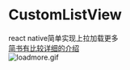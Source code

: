 # CustomListView
react native简单实现上拉加载更多<br>
[简书有比较详细的介绍](http://www.jianshu.com/p/a2979134aed5)<br>
![loadmore.gif](https://github.com/zxc3731/CustomListView/blob/master/loadmore.gif)

